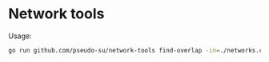 # Network tools

Usage:
```sh
go run github.com/pseudo-su/network-tools find-overlap -in=./networks.csv -out=./overlapping-networks.csv
```
